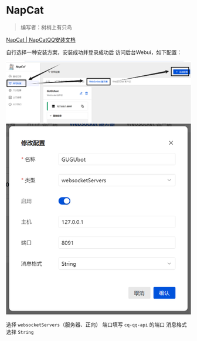 # NapCat

> 编写者：树梢上有只鸟

[NapCat | NapCatQQ安装文档](https://napneko.github.io/guide/install)

自行选择一种安装方案，安装成功并登录成功后
访问后台Webui，如下配置：

![图片](/src/食用指南-NapCat-1.png)
![图片](/src/食用指南-NapCat-2.png)

选择 `websocketServers`（服务器、正向）
端口填写 `cq-qq-api` 的端口
消息格式选择 `String`